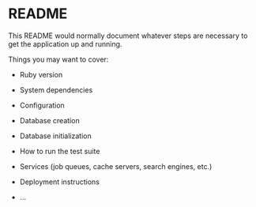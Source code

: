 # README

This README would normally document whatever steps are necessary to get the
application up and running.

Things you may want to cover:

- Ruby version

- System dependencies

- Configuration

- Database creation

- Database initialization

- How to run the test suite

- Services (job queues, cache servers, search engines, etc.)

- Deployment instructions

- ...

<!-- docker-compose run back rails new . --force --no-deps -d mysql --api -->
<!-- $ docker-compose build
$ docker-compose run front sh -c 'npx create-react-app ${folderName}' -->
<!-- docker-compose run front bundle exec rails db:create -->
<!-- https://github.com/kazama1209/rails-react-ts-sample -->

